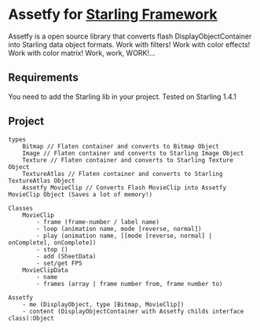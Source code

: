 # Assetfy for [Starling Framework](https://github.com/PrimaryFeather/Starling-Framework)
Assetfy is a open source library that converts flash DisplayObjectContainer into Starling data object formats.
Work with filters!
Work with color effects!
Work with color matrix!
Work, work, WORK!...

## Requirements
You need to add the Starling lib in your project.
Tested on Starling 1.4.1

## Project
    types
        Bitmap // Flaten container and converts to Bitmap Object
        Image // Flaten container and converts to Starling Image Object
        Texture // Flaten container and converts to Starling Texture Object
        TextureAtlas // Flaten container and converts to Starling TextureAtlas Object
        Assetfy MovieClip // Converts Flash MovieClip into Assetfy MovieClip Object (Saves a lot of memory!)

    Classes
        MovieClip
            - frame (frame-number / label name)
            - loop (animation name, mode [reverse, normal])
            - play (animation name, [[mode [reverse, normal] | onComplete], onComplete])
            - stop ()
            - add (SheetData)
            - set/get FPS
        MovieClipData
            - name
            - frames (array | frame number from, frame number to)

    Assetfy
        - me (DisplayObject, type [Bitmap, MovieClip])
        - content (DisplayObjectContainer with Assetfy childs interface class):Object
